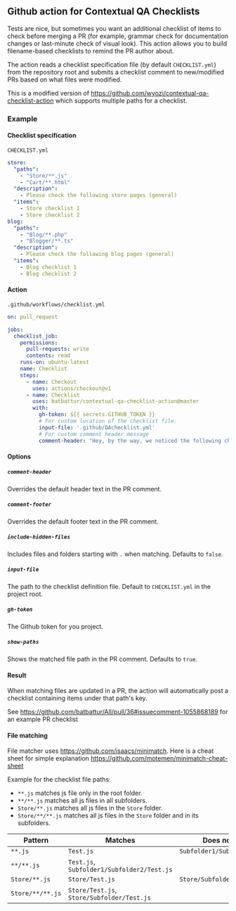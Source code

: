 ## Github action for Contextual QA Checklists

Tests are nice, but sometimes you want an additional checklist of items to check before merging a PR
(for example, grammar check for documentation changes or last-minute check of visual look).
This action allows you to build filename-based checklists to remind the PR author about.

The action reads a checklist specification file (by default `CHECKLIST.yml`) from the repository root and submits a checklist comment to new/modified PRs based on what files were modified.

This is a modified version of https://github.com/wyozi/contextual-qa-checklist-action which supports multiple paths for a checklist. 

### Example

#### Checklist specification

`CHECKLIST.yml`

```yml
store:
  "paths":
    - "Store/**.js"
    - "Cart/**.html"
  "description":
    - Please check the following store pages (general)
  "items":
    - Store checklist 1
    - Store checklist 2
blog:
  "paths":
    - "Blog/**.php"
    - "Blogger/**.ts"
  "description":
    - Please check the following blog pages (general)
  "items":
    - Blog checklist 1
    - Blog checklist 2
```

#### Action

`.github/workflows/checklist.yml`

```yml
on: pull_request

jobs:
  checklist_job:
    permissions: 
      pull-requests: write
      contents: read
    runs-on: ubuntu-latest
    name: Checklist
    steps:
      - name: Checkout
        uses: actions/checkout@v1
      - name: Checklist  
        uses: batbattur/contextual-qa-checklist-action@master
        with:
          gh-token: ${{ secrets.GITHUB_TOKEN }}
          # For custom location of the checklist file. 
          input-file: '.github/QAchecklist.yml'
          # For custom comment header message
          comment-header: "Hey, by the way, we noticed the following changes:"
```

#### Options

##### `comment-header`

Overrides the default header text in the PR comment.

##### `comment-footer`

Overrides the default footer text in the PR comment.

##### `include-hidden-files`

Includes files and folders starting with `.` when matching. Defaults to `false`.

##### `input-file`

The path to the checklist definition file. Default to `CHECKLIST.yml` in the project root.

##### `gh-token`

The Github token for you project.

##### `show-paths`

Shows the matched file path in the PR comment. Defaults to `true`.

#### Result

When matching files are updated in a PR, the action will automatically post a checklist containing items under that path's key.

See https://github.com/batbattur/All/pull/36#issuecomment-1055868189 for an example PR checklist

#### File matching

File matcher uses https://github.com/isaacs/minimatch. Here is a cheat sheet for simple explanation https://github.com/motemen/minimatch-cheat-sheet

Example for the checklist file paths:
- `**.js` matches js file only in the root folder.
- `**/**.js` matches all js files in all subfolders.
- `Store/**.js` matches all js files in the `Store` folder.
- `Store/**/**.js` matches all js files in the `Store` folder and in its subfolders.

| Pattern | Matches | Does not match |
| ------- | ------- | -------------- |
| `**.js` | `Test.js` | `Subfolder1/Subolder2/Test.js` |
| `**/**.js` | `Test.js`, `Subfolder1/Subfolder2/Test.js` |  |
| `Store/**.js` | `Store/Test.js` | `Store/Subfolder/Test.js` |
| `Store/**/**.js` | `Store/Test.js`, `Store/Subfolder/Test.js` | |



